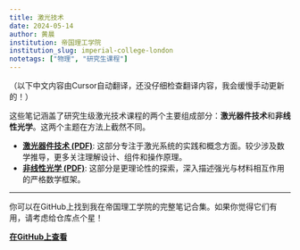 ```yaml
---
title: 激光技术
date: 2024-05-14
author: 黄晨
institution: 帝国理工学院
institution_slug: imperial-college-london
notetags: ["物理", "研究生课程"]
---
```


（以下中文内容由Cursor自动翻译，还没仔细检查翻译内容，我会缓慢手动更新的！）

这些笔记涵盖了研究生级激光技术课程的两个主要组成部分：**激光器件技术**和**非线性光学**。这两个主题在方法上截然不同。

- [**激光器件技术 (PDF)**](/notes/laser-technology/pdf/laser-device-technology.pdf): 这部分专注于激光系统的实践和概念方面。较少涉及数学推导，更多关注理解设计、组件和操作原理。
- [**非线性光学 (PDF)**](/notes/laser-technology/pdf/nonlinear-optics.pdf): 这部分是更理论性的探索，深入描述强光与材料相互作用的严格数学框架。

---

你可以在GitHub上找到我在帝国理工学院的完整笔记合集。如果你觉得它们有用，请考虑给仓库点个星！

[**在GitHub上查看**](https://github.com/chenx820/imperial-course-notes)
